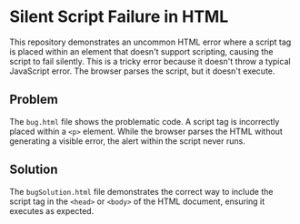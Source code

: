 # Silent Script Failure in HTML

This repository demonstrates an uncommon HTML error where a script tag is placed within an element that doesn't support scripting, causing the script to fail silently.  This is a tricky error because it doesn't throw a typical JavaScript error. The browser parses the script, but it doesn't execute.

## Problem

The `bug.html` file shows the problematic code.  A script tag is incorrectly placed within a `<p>` element. While the browser parses the HTML without generating a visible error, the alert within the script never runs.

## Solution

The `bugSolution.html` file demonstrates the correct way to include the script tag in the `<head>` or `<body>` of the HTML document, ensuring it executes as expected.